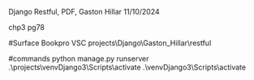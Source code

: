 Django Restful, PDF, Gaston Hillar 
11/10/2024

chp3 pg78

#Surface Bookpro VSC
projects\Django\Gaston_Hillar\restful

#commands
python manage.py runserver
.\projects\venvDjango3\Scripts\activate
.\venvDjango3\Scripts\activate
